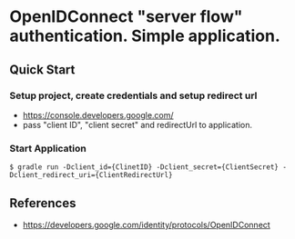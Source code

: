 # OpenIDConnect "server flow" authentication. Simple application.

## Quick Start
### Setup project, create credentials and setup redirect url
* https://console.developers.google.com/
* pass "client ID", "client secret" and redirectUrl to application.

### Start Application
```
$ gradle run -Dclient_id={ClinetID} -Dclient_secret={ClientSecret} -Dclient_redirect_uri={ClientRedirectUrl}
```

## References
* https://developers.google.com/identity/protocols/OpenIDConnect